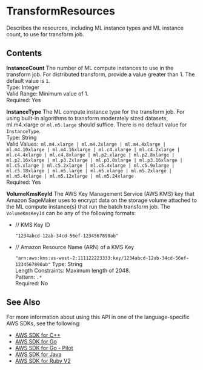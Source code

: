 # TransformResources<a name="API_TransformResources"></a>

Describes the resources, including ML instance types and ML instance count, to use for transform job\.

## Contents<a name="API_TransformResources_Contents"></a>

 **InstanceCount**   <a name="SageMaker-Type-TransformResources-InstanceCount"></a>
The number of ML compute instances to use in the transform job\. For distributed transform, provide a value greater than 1\. The default value is `1`\.  
Type: Integer  
Valid Range: Minimum value of 1\.  
Required: Yes

 **InstanceType**   <a name="SageMaker-Type-TransformResources-InstanceType"></a>
The ML compute instance type for the transform job\. For using built\-in algorithms to transform moderately sized datasets, ml\.m4\.xlarge or `ml.m5.large` should suffice\. There is no default value for `InstanceType`\.  
Type: String  
Valid Values:` ml.m4.xlarge | ml.m4.2xlarge | ml.m4.4xlarge | ml.m4.10xlarge | ml.m4.16xlarge | ml.c4.xlarge | ml.c4.2xlarge | ml.c4.4xlarge | ml.c4.8xlarge | ml.p2.xlarge | ml.p2.8xlarge | ml.p2.16xlarge | ml.p3.2xlarge | ml.p3.8xlarge | ml.p3.16xlarge | ml.c5.xlarge | ml.c5.2xlarge | ml.c5.4xlarge | ml.c5.9xlarge | ml.c5.18xlarge | ml.m5.large | ml.m5.xlarge | ml.m5.2xlarge | ml.m5.4xlarge | ml.m5.12xlarge | ml.m5.24xlarge`   
Required: Yes

 **VolumeKmsKeyId**   <a name="SageMaker-Type-TransformResources-VolumeKmsKeyId"></a>
The AWS Key Management Service \(AWS KMS\) key that Amazon SageMaker uses to encrypt data on the storage volume attached to the ML compute instance\(s\) that run the batch transform job\. The `VolumeKmsKeyId` can be any of the following formats:  
+ // KMS Key ID

   `"1234abcd-12ab-34cd-56ef-1234567890ab"` 
+ // Amazon Resource Name \(ARN\) of a KMS Key

   `"arn:aws:kms:us-west-2:111122223333:key/1234abcd-12ab-34cd-56ef-1234567890ab"` 
Type: String  
Length Constraints: Maximum length of 2048\.  
Pattern: `.*`   
Required: No

## See Also<a name="API_TransformResources_SeeAlso"></a>

For more information about using this API in one of the language\-specific AWS SDKs, see the following:
+  [AWS SDK for C\+\+](https://docs.aws.amazon.com/goto/SdkForCpp/sagemaker-2017-07-24/TransformResources) 
+  [AWS SDK for Go](https://docs.aws.amazon.com/goto/SdkForGoV1/sagemaker-2017-07-24/TransformResources) 
+  [AWS SDK for Go \- Pilot](https://docs.aws.amazon.com/goto/SdkForGoPilot/sagemaker-2017-07-24/TransformResources) 
+  [AWS SDK for Java](https://docs.aws.amazon.com/goto/SdkForJava/sagemaker-2017-07-24/TransformResources) 
+  [AWS SDK for Ruby V2](https://docs.aws.amazon.com/goto/SdkForRubyV2/sagemaker-2017-07-24/TransformResources) 